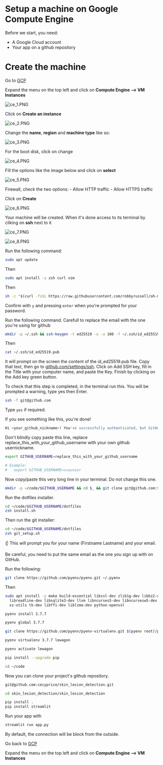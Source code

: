 # Setup a machine on Google Compute Engine

Before we start, you need:

- A Google Cloud account
- Your app on a github repository

# Create the machine

Go to [GCP](https://console.cloud.google.com/)

Expand the menu on the top left and click on **Compute Engine --> VM Instances**

![ce_1.PNG](ce_1.PNG)

Click on **Create an instance**

![ce_2.PNG](ce_2.PNG)

Change the **name**, **region** and **machine type** like so:

![ce_3.PNG](ce_3.PNG)

For the boot disk, click on change

![ce_4.PNG](ce_4.PNG)

Fill the options like the image below and click on **select**

![ce_5.PNG](ce_5.PNG)

Firewall, check the two options:
    - Allow HTTP traffic
    - Allow HTTPS traffic

Click on **Create**

![ce_6.PNG](ce_6.PNG)

Your machine will be created. When it's done access to its terminal by cliking on **ssh** next to it

![ce_7.PNG](ce_7.PNG)

![ce_8.PNG](ce_8.PNG)

Run the following command:

```bash
sudo apt update
```

Then

```bash
sudo apt install -y zsh curl vim
```

Then

```bash
sh -c "$(curl -fsSL https://raw.githubusercontent.com/robbyrussell/oh-my-zsh/master/tools/install.sh)"
```

Confirm with `y` and pressing `enter` when you're prompted for your password.

Run the following command. Carefull to replace the email with the one you're using for github

```bash
mkdir -p ~/.ssh && ssh-keygen -t ed25519 -o -a 100 -f ~/.ssh/id_ed25519 -C "TYPE_YOUR_EMAIL@HERE.com"
```

Then

```bash
cat ~/.ssh/id_ed25519.pub
```

It will prompt on the screen the content of the id_ed25519.pub file. Copy that text, then go to [github.com/settings/ssh](https://github.com/settings/ssh). Click on Add SSH key, fill in the Title with your computer name, and paste the Key. Finish by clicking on the Add key green button.

To check that this step is completed, in the terminal run this. You will be prompted a warning, type yes then Enter.

```bash
ssh -T git@github.com
```

Type `yes` if required.

If you see something like this, you're done!

```bash
Hi <your_github_nickname>! You've successfully authenticated, but GitHub does not provide shell access
```

Don't blindly copy paste this line, replace replace_this_with_your_github_username with your own github usernickname.

```bash
export GITHUB_USERNAME=replace_this_with_your_github_username

# Example:
#   export GITHUB_USERNAME=ssaunier
```

Now copy/paste this very long line in your terminal. Do not change this one.

```bash
mkdir -p ~/code/$GITHUB_USERNAME && cd $_ && git clone git@github.com:$GITHUB_USERNAME/dotfiles.git
```

Run the dotfiles installer.

```bash
cd ~/code/$GITHUB_USERNAME/dotfiles
zsh install.sh
```

Then run the git installer:

```bash
cd ~/code/$GITHUB_USERNAME/dotfiles
zsh git_setup.sh
```

☝️ This will prompt you for your name (Firstname Lastname) and your email.

Be careful, you need to put the same email as the one you sign up with on GitHub.

Run the following:

```bash
git clone https://github.com/pyenv/pyenv.git ~/.pyenv
```

Then

```bash
sudo apt install -y make build-essential libssl-dev zlib1g-dev libbz2-dev \
  libreadline-dev libsqlite3-dev llvm libncurses5-dev libncursesw5-dev \
  xz-utils tk-dev libffi-dev liblzma-dev python-openssl
```

```bash
pyenv install 3.7.7
```

```bash
pyenv global 3.7.7
```

```bash
git clone https://github.com/pyenv/pyenv-virtualenv.git $(pyenv root)/plugins/pyenv-virtualenv
```

```bash
pyenv virtualenv 3.7.7 lewagon
```

```bash
pyenv activate lewagon
```

```bash
pip install --upgrade pip
```

```bash
cd ~/code
```

Now you can clone your project's github repository.

```bash
git@github.com:cecyprice/skin_lesion_detection.git
```

```bash
cd skin_lesion_detection/skin_lesion_detection
```

```bash
pip install .
pip install streamlit
```

Run your app with

```bash
streamlit run app.py
```

By default, the connection will be block from the outside.

Go back to [GCP](https://console.cloud.google.com/)

Expand the menu on the top left and click on **Compute Engine --> VM Instances**
